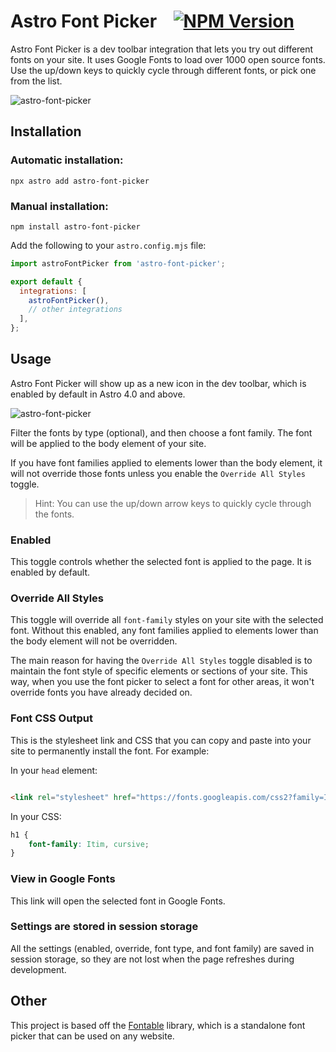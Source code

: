 # Astro Font Picker &nbsp;&nbsp;&nbsp;[![NPM Version](https://flat.badgen.net/npm/v/astro-font-picker)](https://www.npmjs.com/package/astro-font-picker)

Astro Font Picker is a dev toolbar integration that lets you try out different fonts on your site. It uses Google Fonts to load over 1000 open source fonts. Use the up/down keys to quickly cycle through different fonts, or pick one from the list.

![astro-font-picker](https://github.com/randombits-dev/astro-font-picker/assets/4440760/638c9077-1d36-4691-a483-3e9ff4e9b586)

## Installation

### Automatic installation:

```
npx astro add astro-font-picker
```

### Manual installation:

```
npm install astro-font-picker
```

Add the following to your `astro.config.mjs` file:

```js
import astroFontPicker from 'astro-font-picker';

export default {
  integrations: [
    astroFontPicker(),
    // other integrations
  ],
};
```

## Usage

Astro Font Picker will show up as a new icon in the dev toolbar, which is enabled by default in Astro 4.0 and above.

![astro-font-picker](https://github.com/randombits-dev/astro-font-picker/assets/4440760/d75bd523-b142-4548-a7fa-ca32f0d9ecce)

Filter the fonts by type (optional), and then choose a font family. The font will be applied to the body element of your site.

If you have font families applied to elements lower than the body element, it will not override those fonts unless you enable the `Override All Styles` toggle.

> Hint: You can use the up/down arrow keys to quickly cycle through the fonts.

### Enabled

This toggle controls whether the selected font is applied to the page. It is enabled by default.

### Override All Styles

This toggle will override all `font-family` styles on your site with the selected font. Without this enabled, any font families applied to elements lower than the body element will not be overridden.

The main reason for having the `Override All Styles` toggle disabled is to maintain the font style of specific elements or sections of your site. This way, when you use the font picker to select a font for other areas, it won't override fonts you have already decided on.

### Font CSS Output

This is the stylesheet link and CSS that you can copy and paste into your site to permanently install the font. For example:

In your `head` element:

```html

<link rel="stylesheet" href="https://fonts.googleapis.com/css2?family=Itim"/>
```

In your CSS:

```css
h1 {
    font-family: Itim, cursive;
}
```

### View in Google Fonts

This link will open the selected font in Google Fonts.

### Settings are stored in session storage

All the settings (enabled, override, font type, and font family) are saved in session storage, so they are not lost when the page refreshes during development.

## Other

This project is based off the [Fontable](https://www.npmjs.com/package/fontable) library, which is a standalone font picker that can be used on any website.
